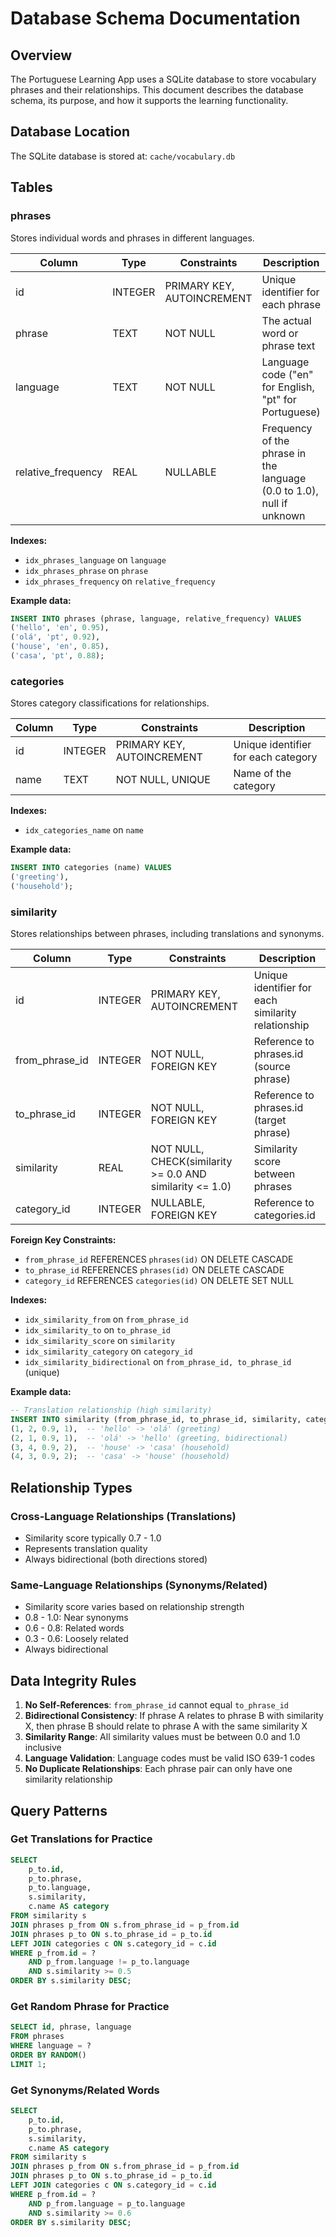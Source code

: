# Database Schema Documentation

## Overview

The Portuguese Learning App uses a SQLite database to store vocabulary phrases and their relationships. This document describes the database schema, its purpose, and how it supports the learning functionality.

## Database Location

The SQLite database is stored at: `cache/vocabulary.db`

## Tables

### phrases

Stores individual words and phrases in different languages.

| Column | Type | Constraints | Description |
|--------|------|-------------|-------------|
| id | INTEGER | PRIMARY KEY, AUTOINCREMENT | Unique identifier for each phrase |
| phrase | TEXT | NOT NULL | The actual word or phrase text |
| language | TEXT | NOT NULL | Language code ("en" for English, "pt" for Portuguese) |
| relative_frequency | REAL | NULLABLE | Frequency of the phrase in the language (0.0 to 1.0), null if unknown |

**Indexes:**
- `idx_phrases_language` on `language`
- `idx_phrases_phrase` on `phrase`
- `idx_phrases_frequency` on `relative_frequency`

**Example data:**
```sql
INSERT INTO phrases (phrase, language, relative_frequency) VALUES
('hello', 'en', 0.95),
('olá', 'pt', 0.92),
('house', 'en', 0.85),
('casa', 'pt', 0.88);
```

### categories

Stores category classifications for relationships.

| Column | Type | Constraints | Description |
|--------|------|-------------|-------------|
| id | INTEGER | PRIMARY KEY, AUTOINCREMENT | Unique identifier for each category |
| name | TEXT | NOT NULL, UNIQUE | Name of the category |

**Indexes:**
- `idx_categories_name` on `name`

**Example data:**
```sql
INSERT INTO categories (name) VALUES
('greeting'),
('household');
```

### similarity

Stores relationships between phrases, including translations and synonyms.

| Column | Type | Constraints | Description |
|--------|------|-------------|-------------|
| id | INTEGER | PRIMARY KEY, AUTOINCREMENT | Unique identifier for each similarity relationship |
| from_phrase_id | INTEGER | NOT NULL, FOREIGN KEY | Reference to phrases.id (source phrase) |
| to_phrase_id | INTEGER | NOT NULL, FOREIGN KEY | Reference to phrases.id (target phrase) |
| similarity | REAL | NOT NULL, CHECK(similarity >= 0.0 AND similarity <= 1.0) | Similarity score between phrases |
| category_id | INTEGER | NULLABLE, FOREIGN KEY | Reference to categories.id |

**Foreign Key Constraints:**
- `from_phrase_id` REFERENCES `phrases(id)` ON DELETE CASCADE
- `to_phrase_id` REFERENCES `phrases(id)` ON DELETE CASCADE
- `category_id` REFERENCES `categories(id)` ON DELETE SET NULL

**Indexes:**
- `idx_similarity_from` on `from_phrase_id`
- `idx_similarity_to` on `to_phrase_id`
- `idx_similarity_score` on `similarity`
- `idx_similarity_category` on `category_id`
- `idx_similarity_bidirectional` on `from_phrase_id, to_phrase_id` (unique)

**Example data:**
```sql
-- Translation relationship (high similarity)
INSERT INTO similarity (from_phrase_id, to_phrase_id, similarity, category_id) VALUES
(1, 2, 0.9, 1),  -- 'hello' -> 'olá' (greeting)
(2, 1, 0.9, 1),  -- 'olá' -> 'hello' (greeting, bidirectional)
(3, 4, 0.9, 2),  -- 'house' -> 'casa' (household)
(4, 3, 0.9, 2);  -- 'casa' -> 'house' (household)
```

## Relationship Types

### Cross-Language Relationships (Translations)
- Similarity score typically 0.7 - 1.0
- Represents translation quality
- Always bidirectional (both directions stored)

### Same-Language Relationships (Synonyms/Related)
- Similarity score varies based on relationship strength
- 0.8 - 1.0: Near synonyms
- 0.6 - 0.8: Related words
- 0.3 - 0.6: Loosely related
- Always bidirectional

## Data Integrity Rules

1. **No Self-References**: `from_phrase_id` cannot equal `to_phrase_id`
2. **Bidirectional Consistency**: If phrase A relates to phrase B with similarity X, then phrase B should relate to phrase A with the same similarity X
3. **Similarity Range**: All similarity values must be between 0.0 and 1.0 inclusive
4. **Language Validation**: Language codes must be valid ISO 639-1 codes
5. **No Duplicate Relationships**: Each phrase pair can only have one similarity relationship

## Query Patterns

### Get Translations for Practice
```sql
SELECT 
    p_to.id,
    p_to.phrase,
    p_to.language,
    s.similarity,
    c.name AS category
FROM similarity s
JOIN phrases p_from ON s.from_phrase_id = p_from.id
JOIN phrases p_to ON s.to_phrase_id = p_to.id
LEFT JOIN categories c ON s.category_id = c.id
WHERE p_from.id = ? 
    AND p_from.language != p_to.language
    AND s.similarity >= 0.5
ORDER BY s.similarity DESC;
```

### Get Random Phrase for Practice
```sql
SELECT id, phrase, language 
FROM phrases 
WHERE language = ?
ORDER BY RANDOM() 
LIMIT 1;
```

### Get Synonyms/Related Words
```sql
SELECT 
    p_to.id,
    p_to.phrase,
    s.similarity,
    c.name AS category
FROM similarity s
JOIN phrases p_from ON s.from_phrase_id = p_from.id
JOIN phrases p_to ON s.to_phrase_id = p_to.id
LEFT JOIN categories c ON s.category_id = c.id
WHERE p_from.id = ? 
    AND p_from.language = p_to.language
    AND s.similarity >= 0.6
ORDER BY s.similarity DESC;
```

